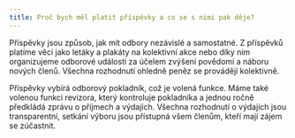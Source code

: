 ```yaml
---
title: Proč bych měl platit příspěvky a co se s nimi pak děje?
---
```

Příspěvky jsou způsob, jak mít odbory nezávislé a samostatné. Z příspěvků platíme věci jako letáky a plakáty na kolektivní akce nebo díky nim organizujeme odborové události za účelem zvýšení povědomí a náboru nových členů. Všechna rozhodnutí ohledně peněz se provádějí kolektivně.

Příspěvky vybírá odborový pokladník, což je volená funkce. Máme také volenou funkci revizora, který kontroluje pokladníka a jednou ročně předkládá zprávu o příjmech a výdajích. Všechna rozhodnutí o výdajích jsou transparentní, setkání výboru jsou přístupná všem členům, kteří mají zájem se zúčastnit.
